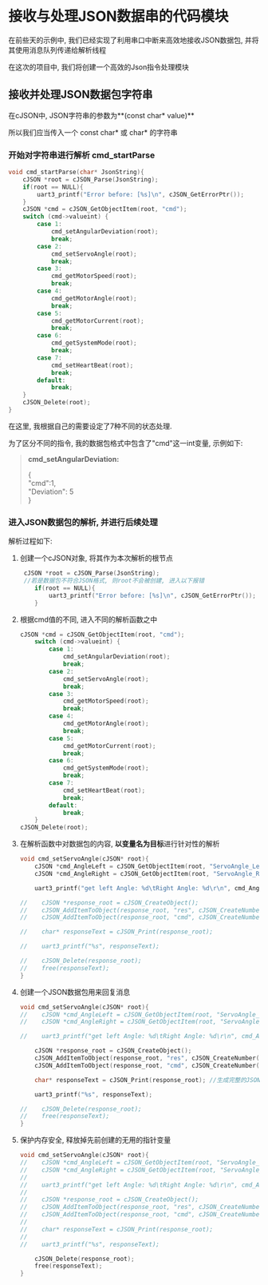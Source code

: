 # 接收与处理JSON数据串的代码模块

在前些天的示例中, 我们已经实现了利用串口中断来高效地接收JSON数据包, 并将其使用消息队列传递给解析线程

在这次的项目中, 我们将创建一个高效的Json指令处理模块



## 接收并处理JSON数据包字符串

在cJSON中, JSON字符串的参数为**(const char* value)**

所以我们应当传入一个 const char* 或 char* 的字符串

### 开始对字符串进行解析	cmd_startParse

``` c
void cmd_startParse(char* JsonString){
    cJSON *root = cJSON_Parse(JsonString);
    if(root == NULL){
        uart3_printf("Error before: [%s]\n", cJSON_GetErrorPtr());
    }
    cJSON *cmd = cJSON_GetObjectItem(root, "cmd");
    switch (cmd->valueint) {
        case 1:
            cmd_setAngularDeviation(root);
            break;
        case 2:
            cmd_setServoAngle(root);
            break;
        case 3:
            cmd_getMotorSpeed(root);
            break;
        case 4:
            cmd_getMotorAngle(root);
            break;
        case 5:
            cmd_getMotorCurrent(root);
            break;
        case 6:
            cmd_getSystemMode(root);
            break;
        case 7:
            cmd_setHeartBeat(root);
            break;
        default:
            break;
    }
    cJSON_Delete(root);
}
```

在这里, 我根据自己的需要设定了7种不同的状态处理.

为了区分不同的指令, 我的数据包格式中包含了"cmd"这一int变量, 示例如下:

> **cmd_setAngularDeviation:**
>
> {  	
> "cmd":1,  	
> "Deviation": 5  	
> }

### 进入JSON数据包的解析, 并进行后续处理

解析过程如下:

1. 创建一个cJSON对象, 将其作为本次解析的根节点

   ``` c
   	cJSON *root = cJSON_Parse(JsonString);
   	//若是数据包不符合JSON格式, 则root不会被创建, 进入以下报错
       if(root == NULL){
           uart3_printf("Error before: [%s]\n", cJSON_GetErrorPtr());
       }
   ```

   

2. 根据cmd值的不同, 进入不同的解析函数之中

   ``` c
   cJSON *cmd = cJSON_GetObjectItem(root, "cmd");
       switch (cmd->valueint) {
           case 1:
               cmd_setAngularDeviation(root);
               break;
           case 2:
               cmd_setServoAngle(root);
               break;
           case 3:
               cmd_getMotorSpeed(root);
               break;
           case 4:
               cmd_getMotorAngle(root);
               break;
           case 5:
               cmd_getMotorCurrent(root);
               break;
           case 6:
               cmd_getSystemMode(root);
               break;
           case 7:
               cmd_setHeartBeat(root);
               break;
           default:
               break;
       }
   cJSON_Delete(root);
   ```

   

3. 在解析函数中对数据包的内容, **以变量名为目标**进行针对性的解析

   ``` c
   void cmd_setServoAngle(cJSON* root){
       cJSON *cmd_AngleLeft = cJSON_GetObjectItem(root, "ServoAngle_Left");
       cJSON *cmd_AngleRight = cJSON_GetObjectItem(root, "ServoAngle_Right");
   
       uart3_printf("get left Angle: %d\tRight Angle: %d\r\n", cmd_AngleLeft->valueint, cmd_AngleRight->valueint);
   
   //    cJSON *response_root = cJSON_CreateObject();
   //    cJSON_AddItemToObject(response_root, "res", cJSON_CreateNumber(0));
   //    cJSON_AddItemToObject(response_root, "cmd", cJSON_CreateNumber(2));
   
   //    char* responseText = cJSON_Print(response_root);
   
   //    uart3_printf("%s", responseText);
   
   //    cJSON_Delete(response_root);
   //    free(responseText);
   }
   ```

   

4. 创建一个JSON数据包用来回复消息

   ``` c
   void cmd_setServoAngle(cJSON* root){
   //    cJSON *cmd_AngleLeft = cJSON_GetObjectItem(root, "ServoAngle_Left");
   //    cJSON *cmd_AngleRight = cJSON_GetObjectItem(root, "ServoAngle_Right");
   
   //    uart3_printf("get left Angle: %d\tRight Angle: %d\r\n", cmd_AngleLeft->valueint, cmd_AngleRight->valueint);
   
       cJSON *response_root = cJSON_CreateObject();
       cJSON_AddItemToObject(response_root, "res", cJSON_CreateNumber(0));
       cJSON_AddItemToObject(response_root, "cmd", cJSON_CreateNumber(2));
   
       char* responseText = cJSON_Print(response_root);	//生成完整的JSON数据串
   
       uart3_printf("%s", responseText);
   
   //    cJSON_Delete(response_root);
   //    free(responseText);
   }
   ```

   

5. 保护内存安全, 释放掉先前创建的无用的指针变量

   ``` c
   void cmd_setServoAngle(cJSON* root){
   //    cJSON *cmd_AngleLeft = cJSON_GetObjectItem(root, "ServoAngle_Left");
   //    cJSON *cmd_AngleRight = cJSON_GetObjectItem(root, "ServoAngle_Right");
   //
   //    uart3_printf("get left Angle: %d\tRight Angle: %d\r\n", cmd_AngleLeft->valueint, cmd_AngleRight->valueint);
   //
   //    cJSON *response_root = cJSON_CreateObject();
   //    cJSON_AddItemToObject(response_root, "res", cJSON_CreateNumber(0));
   //    cJSON_AddItemToObject(response_root, "cmd", cJSON_CreateNumber(2));
   //
   //    char* responseText = cJSON_Print(response_root);
   //
   //    uart3_printf("%s", responseText);
   
       cJSON_Delete(response_root);
       free(responseText);
   }
   ```

   
